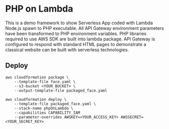 # PHP on Lambda


This is a demo framework to show Serverless App coded with Lambda Node.js spawn to PHP executable. All API Gateway environment parameters have been transformed to PHP environment variables. PHP libraries required to use AWS SDK are built into lambda package. API Gateway is configured to respond with standard HTML pages to demonstrate a classical website can be built with serverless technologies.

## Deploy
```
aws cloudformation package \
	--template-file face.yaml \
	--s3-bucket <YOUR_BUCKET> \
	--output-template-file packaged_face.yaml

```

```
aws cloudformation deploy \
	--template-file packaged_face.yaml \
	--stack-name phpOnLambda \
	--capabilities CAPABILITY_IAM
	--parameter-overrides AWSKEY=<YOUR_ACCESS_KEY> AWSSECRET=<YOUR_SECRET_KEY>
```
